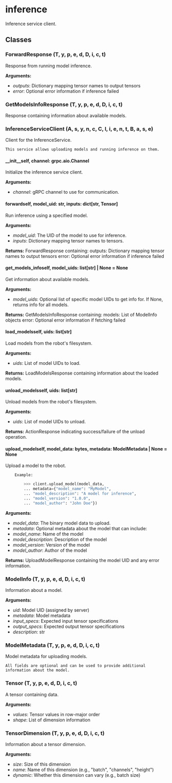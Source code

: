 # inference

Inference service client.

## Classes

### ForwardResponse (T, y, p, e, d, D, i, c, t)

Response from running model inference.

**Arguments:**
- *outputs*: Dictionary mapping tensor names to output tensors
- *error*: Optional error information if inference failed

### GetModelsInfoResponse (T, y, p, e, d, D, i, c, t)

Response containing information about available models.

### InferenceServiceClient (A, s, y, n, c, C, l, i, e, n, t, B, a, s, e)

Client for the InferenceService.

    This service allows uploading models and running inference on them.

#### __init__self, channel: grpc.aio.Channel

Initialize the inference service client.

**Arguments:**
- *channel*: gRPC channel to use for communication.

#### forwardself, model_uid: str, inputs: dict[str, Tensor]

Run inference using a specified model.

**Arguments:**
- *model_uid*: The UID of the model to use for inference.
- *inputs*: Dictionary mapping tensor names to tensors.

**Returns:**
            ForwardResponse containing:
                outputs: Dictionary mapping tensor names to output tensors
                error: Optional error information if inference failed

#### get_models_infoself, model_uids: list[str] | None = None

Get information about available models.

**Arguments:**
- *model_uids*: Optional list of specific model UIDs to get info for.
                       If None, returns info for all models.

**Returns:**
            GetModelsInfoResponse containing:
                models: List of ModelInfo objects
                error: Optional error information if fetching failed

#### load_modelsself, uids: list[str]

Load models from the robot's filesystem.

**Arguments:**
- *uids*: List of model UIDs to load.

**Returns:**
            LoadModelsResponse containing information about the loaded models.

#### unload_modelsself, uids: list[str]

Unload models from the robot's filesystem.

**Arguments:**
- *uids*: List of model UIDs to unload.

**Returns:**
            ActionResponse indicating success/failure of the unload operation.

#### upload_modelself, model_data: bytes, metadata: ModelMetadata | None = None

Upload a model to the robot.

        Example:
```python
        >>> client.upload_model(model_data,
        ... metadata={"model_name": "MyModel",
        ... "model_description": "A model for inference",
        ... "model_version": "1.0.0",
        ... "model_author": "John Doe"})

```
**Arguments:**
- *model_data*: The binary model data to upload.
- *metadata*: Optional metadata about the model that can include:
- *model_name*: Name of the model
- *model_description*: Description of the model
- *model_version*: Version of the model
- *model_author*: Author of the model

**Returns:**
            UploadModelResponse containing the model UID and any error information.

### ModelInfo (T, y, p, e, d, D, i, c, t)

Information about a model.

**Arguments:**
- *uid*: Model UID (assigned by server)
- *metadata*: Model metadata
- *input_specs*: Expected input tensor specifications
- *output_specs*: Expected output tensor specifications
- *description*: str

### ModelMetadata (T, y, p, e, d, D, i, c, t)

Model metadata for uploading models.

    All fields are optional and can be used to provide additional information about the model.

### Tensor (T, y, p, e, d, D, i, c, t)

A tensor containing data.

**Arguments:**
- *values*: Tensor values in row-major order
- *shape*: List of dimension information

### TensorDimension (T, y, p, e, d, D, i, c, t)

Information about a tensor dimension.

**Arguments:**
- *size*: Size of this dimension
- *name*: Name of this dimension (e.g., "batch", "channels", "height")
- *dynamic*: Whether this dimension can vary (e.g., batch size)
